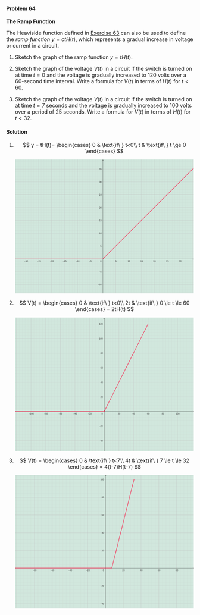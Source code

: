<div class="alert alert-warning" role="alert">
<h4 class="alert-heading">Problem 64</h4>

**The Ramp Function**

The Heaviside function defined in [Exercise 63](/docs/ch1/section3/Problem63.md) can also be used to define the *ramp function* $y = ctH(t)$, which represents a gradual increase in voltage or current in a circuit.

1. Sketch the graph of the ramp function $y = tH(t)$.

2. Sketch the graph of the voltage $V(t)$ in a circuit if the switch is turned on at time $t = 0$ and the voltage is gradually increased to $120$ volts over a 60-second time interval. Write a formula for $V(t)$ in terms of $H(t)$ for $t < 60$.

3. Sketch the graph of the voltage $V(t)$ in a circuit if the switch is turned on at time $t = 7$ seconds and the voltage is gradually increased to $100$ volts over a period of $25$ seconds. Write a formula for $V(t)$ in terms of $H(t)$ for $t < 32$.

</div>

<div class="alert alert-success" role="alert">
<h4 class="alert-heading">Solution</h4>

1.  $$
    y = tH(t)= \begin{cases}
    0 & \text{if\ } t<0\\
    t & \text{if\ } t \ge 0
    \end{cases}
    $$

    ![](_media/graph32-1.png ':size=70% :class=img-center')

2.  $$
    V(t) = \begin{cases}
    0 & \text{if\ } t<0\\
    2t & \text{if\ } 0 \le t \le 60
    \end{cases} = 2tH(t)
    $$

    ![](_media/graph32-2.png ':size=70% :class=img-center')

3.  $$
    V(t) = \begin{cases}
    0 & \text{if\ } t<7\\
    4t & \text{if\ } 7 \le t \le 32
    \end{cases} = 4(t-7)H(t-7)
    $$

    ![](_media/graph32-3.png ':size=70% :class=img-center')

</div>

